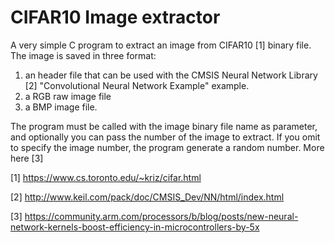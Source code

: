 # CIFAR10 Image extractor

A very simple C program to extract an image from CIFAR10 [1] binary file. The image is saved in three format:
1. an header file that can be used with the CMSIS Neural Network Library [2] "Convolutional Neural Network Example" example.
2. a RGB raw image file
3. a BMP image file.

The program must be called with the image binary file name as parameter, and optionally you can pass the number of the image to extract.
If you omit to specify the image number, the program generate a random number. More here [3]

[1] https://www.cs.toronto.edu/~kriz/cifar.html

[2] http://www.keil.com/pack/doc/CMSIS_Dev/NN/html/index.html

[3] https://community.arm.com/processors/b/blog/posts/new-neural-network-kernels-boost-efficiency-in-microcontrollers-by-5x

